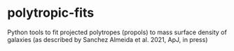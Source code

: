 # polytropic-fits
Python tools to fit projected polytropes (propols) to mass surface density of galaxies (as described by Sanchez Almeida et al. 2021, ApJ, in press) 
